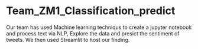 # Team_ZM1_Classification_predict
Our team has used Machine learning techniqus to create a jupyter notebook and process text via NLP, Explore the data and presict the sentiment of tweets. We then used Streamlit to host our finding. 
